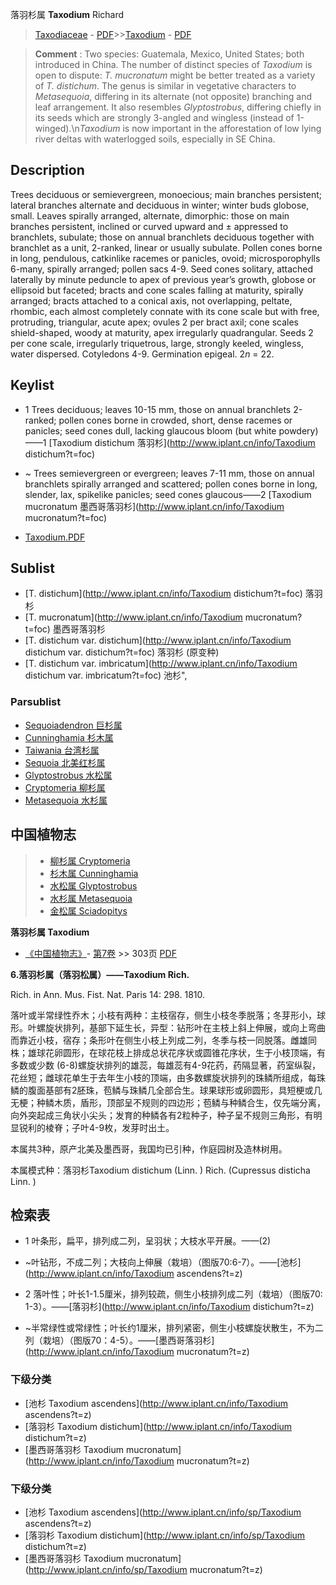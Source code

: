 落羽杉属 **Taxodium** Richard

> [Taxodiaceae](http://www.iplant.cn/info/Taxodiaceae?t=foc) - [PDF](http://www.iplant.cn/foc/pdf/Taxodiaceae.pdf)>>[Taxodium](http://www.iplant.cn/info/Taxodium?t=foc) - [PDF](http://www.iplant.cn/foc/pdf/Taxodium.pdf)

> **Comment** : 
> Two species: Guatemala, Mexico, United States; both introduced in China.
> The number of distinct species of *Taxodium* is open to dispute: *T. mucronatum* might be better treated as a variety of *T. distichum*. The genus is similar in vegetative characters to *Metasequoia*, differing in its alternate (not opposite) branching and leaf arrangement. It also resembles *Glyptostrobus*, differing chiefly in its seeds which are strongly 3-angled and wingless (instead of 1-winged).\n*Taxodium* is now important in the afforestation of low lying river deltas with waterlogged soils, especially in SE China.

## Description

Trees deciduous or semievergreen, monoecious; main branches persistent; lateral branches alternate and deciduous in winter; winter buds globose, small. Leaves spirally arranged, alternate, dimorphic: those on main branches persistent, inclined or curved upward and ±  appressed to branchlets, subulate; those on annual branchlets deciduous together with branchlet as a unit, 2-ranked, linear or usually subulate. Pollen cones borne in long, pendulous, catkinlike racemes or panicles, ovoid; microsporophylls 6-many, spirally arranged; pollen sacs 4-9. Seed cones solitary, attached laterally by minute peduncle to apex of previous year’s growth, globose or ellipsoid but faceted; bracts and cone scales falling at maturity, spirally arranged; bracts attached to a conical axis, not overlapping, peltate, rhombic, each almost completely connate with its cone scale but with free, protruding, triangular, acute apex; ovules 2 per bract axil; cone scales shield-shaped, woody at maturity, apex irregularly quadrangular. Seeds 2 per cone scale, irregularly triquetrous, large, strongly keeled, wingless, water dispersed. Cotyledons 4-9. Germination epigeal. 2*n* = 22.

## Keylist

* 1 Trees deciduous; leaves 10-15 mm, those on annual branchlets 2-ranked; pollen cones borne in crowded, short, dense racemes or panicles; seed cones dull, lacking glaucous bloom (but white powdery)——1 [Taxodium distichum 落羽杉](http://www.iplant.cn/info/Taxodium distichum?t=foc)
* ~ Trees semievergreen or evergreen; leaves 7-11 mm, those on annual branchlets spirally arranged and scattered; pollen cones borne in long, slender, lax, spikelike panicles; seed cones glaucous——2 [Taxodium mucronatum 墨西哥落羽杉](http://www.iplant.cn/info/Taxodium mucronatum?t=foc)

* [Taxodium.PDF](http://www.iplant.cn/foc/pdf/Taxodium.pdf)

## Sublist

* [T.  distichum](http://www.iplant.cn/info/Taxodium distichum?t=foc)
 落羽杉
* [T.  mucronatum](http://www.iplant.cn/info/Taxodium mucronatum?t=foc)
 墨西哥落羽杉
* [T.  distichum var. distichum](http://www.iplant.cn/info/Taxodium distichum var. distichum?t=foc)
 落羽杉 (原变种)
* [T.  distichum var. imbricatum](http://www.iplant.cn/info/Taxodium distichum var. imbricatum?t=foc) 池杉",

### Parsublist

* [Sequoiadendron  巨杉属](http://www.iplant.cn/info/Sequoiadendron?t=foc)
* [Cunninghamia  杉木属](http://www.iplant.cn/info/Cunninghamia?t=foc)
* [Taiwania  台湾杉属](http://www.iplant.cn/info/Taiwania?t=foc)
* [Sequoia  北美红杉属](http://www.iplant.cn/info/Sequoia?t=foc)
* [Glyptostrobus  水松属](http://www.iplant.cn/info/Glyptostrobus?t=foc)
* [Cryptomeria  柳杉属](http://www.iplant.cn/info/Cryptomeria?t=foc)
* [Metasequoia  水杉属](http://www.iplant.cn/info/Metasequoia?t=foc)

## 中国植物志

> * [柳杉属  Cryptomeria](http://www.iplant.cn/info/Cryptomeria?t=z)
> * [杉木属  Cunninghamia](http://www.iplant.cn/info/Cunninghamia?t=z)
> * [水松属  Glyptostrobus](http://www.iplant.cn/info/Glyptostrobus?t=z)
> * [水杉属  Metasequoia](http://www.iplant.cn/info/Metasequoia?t=z)
> * [金松属  Sciadopitys](http://www.iplant.cn/info/Sciadopitys?t=z)

**落羽杉属 Taxodium**

* [《中国植物志》](http://www.iplant.cn/frps)- [第7卷](http://www.iplant.cn/frps/vol/7) >> 303页 [PDF](http://www.iplant.cn/frps/pdf/7/303y.pdf)

**6.落羽杉属（落羽松属）——Taxodium Rich.**

Rich. in Ann. Mus. Fist. Nat. Paris 14: 298. 1810.

落叶或半常绿性乔木；小枝有两种：主枝宿存，侧生小枝冬季脱落；冬芽形小，球形。叶螺旋状排列，基部下延生长，异型：钻形叶在主枝上斜上伸展，或向上弯曲而靠近小枝，宿存；条形叶在侧生小枝上列成二列，冬季与枝一同脱落。雌雄同株；雄球花卵圆形，在球花枝上排成总状花序状或圆锥花序状，生于小枝顶端，有多数或少数 (6-8)螺旋状排列的雄蕊，每雄蕊有4-9花药，药隔显著，药室纵裂，花丝短；雌球花单生于去年生小枝的顶端，由多数螺旋状排列的珠鳞所组成，每珠鳞的腹面基部有2胚珠，苞鳞与珠鳞几全部合生。球果球形或卵圆形，具短梗或几无梗；种鳞木质，盾形，顶部呈不规则的四边形；苞鳞与种鳞合生，仅先端分离，向外突起成三角状小尖头；发育的种鳞各有2粒种子，种子呈不规则三角形，有明显锐利的棱脊；子叶4-9枚，发芽时出土。

本属共3种，原产北美及墨西哥，我国均已引种，作庭园树及造林树用。

本属模式种：落羽杉Taxodium distichum (Linn. ) Rich. (Cupressus disticha Linn. )

## 检索表

* 1 叶条形，扁平，排列成二列，呈羽状；大枝水平开展。——(2)
* ~叶钻形，不成二列；大枝向上伸展（栽培）（图版70:6-7）。——[池杉](http://www.iplant.cn/info/Taxodium ascendens?t=z)

* 2 落叶性；叶长1-1.5厘米，排列较疏，侧生小枝排列成二列（栽培）（图版70: 1-3）。——[落羽杉](http://www.iplant.cn/info/Taxodium distichum?t=z)

* ~半常绿性或常绿性；叶长约1厘米，排列紧密，侧生小枝螺旋状散生，不为二列（栽培）（图版70：4-5）。——[墨西哥落羽杉](http://www.iplant.cn/info/Taxodium mucronatum?t=z)

### 下级分类
* [池杉  Taxodium ascendens](http://www.iplant.cn/info/Taxodium ascendens?t=z)
* [落羽杉  Taxodium distichum](http://www.iplant.cn/info/Taxodium distichum?t=z)
* [墨西哥落羽杉  Taxodium mucronatum](http://www.iplant.cn/info/Taxodium mucronatum?t=z)

### 下级分类
* [池杉  Taxodium ascendens](http://www.iplant.cn/info/sp/Taxodium ascendens?t=z)
* [落羽杉  Taxodium distichum](http://www.iplant.cn/info/sp/Taxodium distichum?t=z)
* [墨西哥落羽杉  Taxodium mucronatum](http://www.iplant.cn/info/sp/Taxodium mucronatum?t=z)
